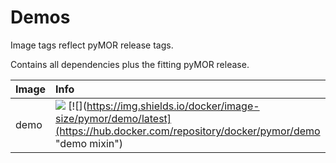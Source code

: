 


# Demos

Image tags reflect pyMOR release tags.

Contains all dependencies plus the fitting pyMOR release.

| Image  | Info |
| :----- | :--- |
| demo | [![](https://img.shields.io/docker/pulls/pymor/demo.svg)](https://hub.docker.com/repository/docker/pymor/demo "demo mixin") [![](https://img.shields.io/docker/image-size/pymor/demo/latest](https://hub.docker.com/repository/docker/pymor/demo "demo mixin")|
